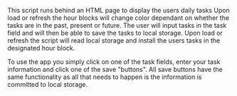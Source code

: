 This script runs behind an HTML page to display the users daily tasks
Upon load or refresh the hour blocks will change color dependant on whether
the tasks are in the past, present or future.
The user will input tasks in the task field and will then be able to save
the tasks to local storage.
Upon load or refresh the script will read local storage and install the
users tasks in the designated hour block.

To use the app you simply click on one of the task fields, enter your task information and click one of the save "buttons". All save buttons have the same functionality as all that needs to happen is the information is committed to local storage.
